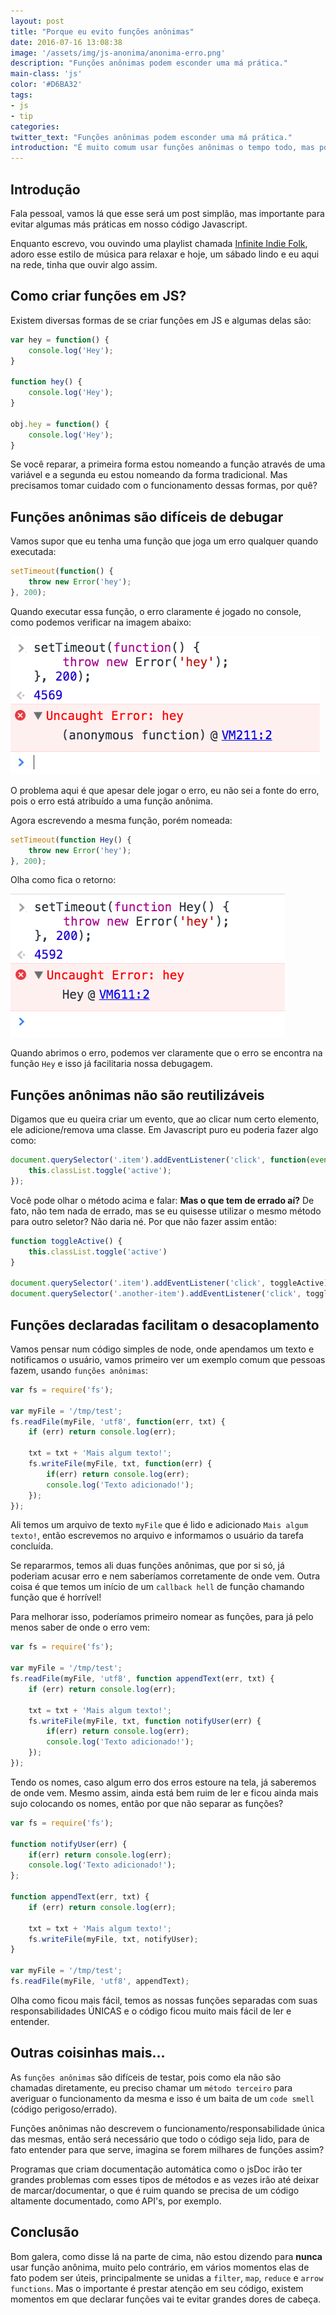 ```yaml
---
layout: post
title: "Porque eu evito funções anônimas"
date: 2016-07-16 13:08:38
image: '/assets/img/js-anonima/anonima-erro.png'
description: "Funções anônimas podem esconder uma má prática."
main-class: 'js'
color: '#D6BA32'
tags:
- js
- tip
categories:
twitter_text: "Funções anônimas podem esconder uma má prática."
introduction: "É muito comum usar funções anônimas o tempo todo, mas porque isso não é tão bom?"
---
```


## Introdução

Fala pessoal, vamos lá que esse será um post simplão, mas importante para evitar algumas más práticas em nosso código Javascript.

Enquanto escrevo, vou ouvindo uma playlist chamada [Infinite Indie Folk](https://open.spotify.com/user/spotify/playlist/5mRQ1OKwXfOuTCXftFu62R), adoro esse estilo de música para relaxar e hoje, um sábado lindo e eu aqui na rede, tinha que ouvir algo assim.

## Como criar funções em JS?

Existem diversas formas de se criar funções em JS e algumas delas são:

```js
var hey = function() {
    console.log('Hey');
}

function hey() {
    console.log('Hey');
}

obj.hey = function() {
    console.log('Hey');
}
```

Se você reparar, a primeira forma estou nomeando a função através de uma variável e a segunda eu estou nomeando da forma tradicional. Mas precisamos tomar cuidado com o funcionamento dessas formas, por quê?

## Funções anônimas são difíceis de debugar

Vamos supor que eu tenha uma função que joga um erro qualquer quando executada:

```js
setTimeout(function() {
    throw new Error('hey');
}, 200);
```

Quando executar essa função, o erro claramente é jogado no console, como podemos verificar na imagem abaixo:

![Imagem indicando "Uncaught Error: hey (anonymous function)"](/assets/img/js-anonima/anonima-erro.png)

O problema aqui é que apesar dele jogar o erro, eu não sei a fonte do erro, pois o erro está atribuído a uma função anônima.

Agora escrevendo a mesma função, porém nomeada:

```js
setTimeout(function Hey() {
    throw new Error('hey');
}, 200);
```

Olha como fica o retorno:

![Imagem indicando "Uncaught Error: hey (Hey function)"](/assets/img/js-anonima/nomeada-erro.png)

Quando abrimos o erro, podemos ver claramente que o erro se encontra na função `Hey` e isso já facilitaria nossa debugagem.

## Funções anônimas não são reutilizáveis

Digamos que eu queira criar um evento, que ao clicar num certo elemento, ele adicione/remova uma classe. Em Javascript puro eu poderia fazer algo como:

```js
document.querySelector('.item').addEventListener('click', function(event) {
    this.classList.toggle('active');
});
```

Você pode olhar o método acima e falar: **Mas o que tem de errado aí?** De fato, não tem nada de errado, mas se eu quisesse utilizar o mesmo método para outro seletor? Não daria né. Por que não fazer assim então:

```js
function toggleActive() {
    this.classList.toggle('active')
}

document.querySelector('.item').addEventListener('click', toggleActive)
document.querySelector('.another-item').addEventListener('click', toggleActive)
```

## Funções declaradas facilitam o desacoplamento

Vamos pensar num código simples de node, onde apendamos um texto e notificamos o usuário, vamos primeiro ver um exemplo comum que pessoas fazem, usando `funções anônimas`:

```js
var fs = require('fs');

var myFile = '/tmp/test';
fs.readFile(myFile, 'utf8', function(err, txt) {  
    if (err) return console.log(err);

    txt = txt + 'Mais algum texto!';
    fs.writeFile(myFile, txt, function(err) {
        if(err) return console.log(err);
        console.log('Texto adicionado!');
    });
});
```

Ali temos um arquivo de texto `myFile` que é lido e adicionado `Mais algum texto!`, então escrevemos no arquivo e informamos o usuário da tarefa concluída.

Se repararmos, temos ali duas funções anônimas, que por si só, já poderiam acusar erro e nem saberíamos corretamente de onde vem. Outra coisa é que temos um início de um `callback hell` de função chamando função que é horrível!

Para melhorar isso, poderíamos primeiro nomear as funções, para já pelo menos saber de onde o erro vem:

```js
var fs = require('fs');

var myFile = '/tmp/test';
fs.readFile(myFile, 'utf8', function appendText(err, txt) {  
    if (err) return console.log(err);

    txt = txt + 'Mais algum texto!';
    fs.writeFile(myFile, txt, function notifyUser(err) {
        if(err) return console.log(err);
        console.log('Texto adicionado!');
    });
});
```

Tendo os nomes, caso algum erro dos erros estoure na tela, já saberemos de onde vem. Mesmo assim, ainda está bem ruim de ler e ficou ainda mais sujo colocando os nomes, então por que não separar as funções?

```js
var fs = require('fs');

function notifyUser(err) {  
    if(err) return console.log(err);
    console.log('Texto adicionado!');
};

function appendText(err, txt) {  
    if (err) return console.log(err);

    txt = txt + 'Mais algum texto!';
    fs.writeFile(myFile, txt, notifyUser);
}

var myFile = '/tmp/test';
fs.readFile(myFile, 'utf8', appendText);
```

Olha como ficou mais fácil, temos as nossas funções separadas com suas responsabilidades ÚNICAS e o código ficou muito mais fácil de ler e entender.

## Outras coisinhas mais...

As `funções anônimas` são difíceis de testar, pois como ela não são chamadas diretamente, eu preciso chamar um `método terceiro` para averiguar o funcionamento da mesma e isso é um baita de um `code smell` (código perigoso/errado).

Funções anônimas não descrevem o funcionamento/responsabilidade única das mesmas, então será necessário que todo o código seja lido, para de fato entender para que serve, imagina se forem milhares de funções assim?

Programas que criam documentação automática como o jsDoc irão ter grandes problemas com esses tipos de métodos e as vezes irão até deixar de marcar/documentar, o que é ruim quando se precisa de um código altamente documentado, como API's, por exemplo.

## Conclusão

Bom galera, como disse lá na parte de cima, não estou dizendo para **nunca** usar função anônima, muito pelo contrário, em vários momentos elas de fato podem ser úteis, principalmente se unidas a `filter`, `map`, `reduce` e `arrow functions`. Mas o importante é prestar atenção em seu código, existem momentos em que declarar funções vai te evitar grandes dores de cabeça.






